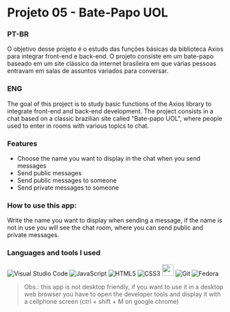 # Projeto 05 - Bate-Papo UOL

### PT-BR
O objetivo desse projeto é o estudo das funções básicas da biblioteca Axios para integrar front-end e back-end. O projeto consiste em um bate-papo baseado em um site clássico da internet brasileira em que várias pessoas entravam em salas de assuntos variados para conversar.

### ENG
The goal of this project is to study basic functions of the Axios library to integrate front-end and back-end development. The project consists in a chat based on a classic brazilian site called "Bate-papo UOL", where people used to enter in rooms with various topics to chat.

### Features
* Choose the name you want to display in the chat when you send messages
* Send public messages
* Send public messages to someone
* Send private messages to someone

### How to use this app:
Write the name you want to display when sending a message, if the name is not in use you will see the chat room, where you can send public and private messages.

### Languages and tools I used
![Visual Studio Code](https://img.shields.io/static/v1?style=for-the-badge&message=Visual+Studio+Code&color=007ACC&logo=Visual+Studio+Code&logoColor=FFFFFF&label=)
![JavaScript](https://img.shields.io/static/v1?style=for-the-badge&message=JavaScript&color=222222&logo=JavaScript&logoColor=F7DF1E&label=)
![HTML5](https://img.shields.io/static/v1?style=for-the-badge&message=HTML5&color=E34F26&logo=HTML5&logoColor=FFFFFF&label=)
![CSS3](https://img.shields.io/static/v1?style=for-the-badge&message=CSS3&color=1572B6&logo=CSS3&logoColor=FFFFFF&label=)
<img src="https://axios-http.com/assets/logo.svg" style="height:27.5px;"/>
![Git](https://img.shields.io/static/v1?style=for-the-badge&message=Git&color=F05032&logo=Git&logoColor=FFFFFF&label=)
![Fedora](https://img.shields.io/static/v1?style=for-the-badge&message=Fedora&color=294172&logo=Fedora&logoColor=FFFFFF&label=)

>Obs.: this app is not desktop friendly, if you want to use it in a desktop web browser you have to open the developer tools and display it with a cellphone screen (ctrl + shift + M on google chrome)